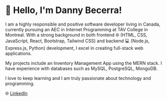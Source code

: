 # 👋 Hello, I'm Danny Becerra!

I am a highly responsible and positive software developer living in Canada, currently pursuing an AEC in Internet Programming at TAV College in Montreal. With a strong background in both frontend 🌐 (HTML, CSS, JavaScript, React, Bootstrap, Tailwind CSS) and backend 💻 (Node.js, Express.js, Python) development, I excel in creating full-stack web applications. 

My projects include an Inventory Management App using the MERN stack. I have experience with databases such as MySQL, PostgreSQL, MongoDB.

I love to keep learning and I am truly passionate about technology and programming.


🌐 [LinkedIn](https://www.linkedin.com/in/danny-becerra-a19a3026a/)
